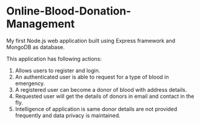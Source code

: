 # Online-Blood-Donation-Management
My first Node.js web application built using Express framework and MongoDB as database.

This application has following actions:
1. Allows users to register and login.
2. An authenticated user is able to request for a type of blood in emergency.
3. A registered user can become a donor of blood with address details.
4. Requested user will get the details of donors in email and contact in the fly.
5. Intelligence of application is same donor details are not provided frequently and data privacy is maintained.
